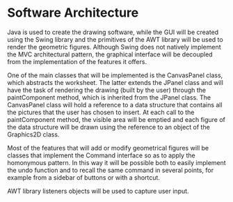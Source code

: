 # Software Architecture
Java is used to create the drawing software, while the GUI will be created using the Swing library and the primitives of the AWT library will be used to render the geometric figures.
Although Swing does not natively implement the MVC architectural pattern, the graphical interface will be decoupled from the implementation of the features it offers.

One of the main classes that will be implemented is the CanvasPanel class, which abstracts the worksheet. The latter extends the JPanel class and will have the task of rendering the drawing (built by the user) through the paintComponent method, which is inherited from the JPanel class. The CanvasPanel class will hold a reference to a data structure that contains all the pictures that the user has chosen to insert. At each call to the paintComponent method, the visible area will be emptied and each figure of the data structure will be drawn using the reference to an object of the Graphics2D class.

Most of the features that will add or modify geometrical figures will be classes that implement the Command interface so as to apply the homonymous pattern. In this way it will be possible both to easily implement the undo function and to recall the same command in several points, for example from a sidebar of buttons or with a shortcut.

AWT library listeners objects will be used to capture user input.